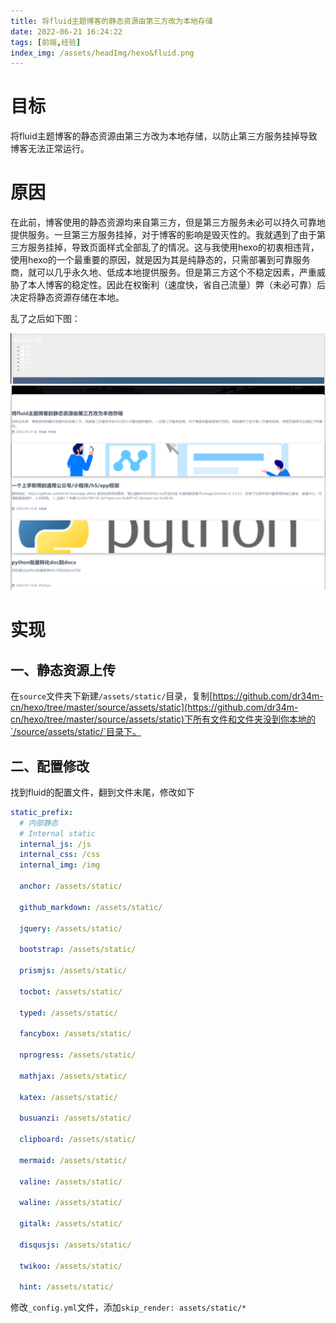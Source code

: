 ```yaml
---
title: 将fluid主题博客的静态资源由第三方改为本地存储
date: 2022-06-21 16:24:22
tags: [前端,经验]
index_img: /assets/headImg/hexo&fluid.png
---
```


# 目标

将fluid主题博客的静态资源由第三方改为本地存储，以防止第三方服务挂掉导致博客无法正常运行。

<!--more-->

# 原因

在此前，博客使用的静态资源均来自第三方，但是第三方服务未必可以持久可靠地提供服务。一旦第三方服务挂掉，对于博客的影响是毁灭性的。我就遇到了由于第三方服务挂掉，导致页面样式全部乱了的情况。这与我使用hexo的初衷相违背，使用hexo的一个最重要的原因，就是因为其是纯静态的，只需部署到可靠服务商，就可以几乎永久地、低成本地提供服务。但是第三方这个不稳定因素，严重威胁了本人博客的稳定性。因此在权衡利（速度快，省自己流量）弊（未必可靠）后决定将静态资源存储在本地。

乱了之后如下图：

![image-20220621163733835](newpost-44/image-20220621163733835.png)
![image-20220621163748466](newpost-44/image-20220621163748466.png)

# 实现

## 一、静态资源上传

在`source`文件夹下新建`/assets/static/`目录，复制[https://github.com/dr34m-cn/hexo/tree/master/source/assets/static](https://github.com/dr34m-cn/hexo/tree/master/source/assets/static)下所有文件和文件夹没到你本地的`/source/assets/static/`目录下。

## 二、配置修改

找到fluid的配置文件，翻到文件末尾，修改如下

```yml
static_prefix:
  # 内部静态
  # Internal static
  internal_js: /js
  internal_css: /css
  internal_img: /img

  anchor: /assets/static/

  github_markdown: /assets/static/

  jquery: /assets/static/

  bootstrap: /assets/static/

  prismjs: /assets/static/

  tocbot: /assets/static/

  typed: /assets/static/

  fancybox: /assets/static/

  nprogress: /assets/static/

  mathjax: /assets/static/

  katex: /assets/static/

  busuanzi: /assets/static/

  clipboard: /assets/static/

  mermaid: /assets/static/

  valine: /assets/static/

  waline: /assets/static/

  gitalk: /assets/static/

  disqusjs: /assets/static/

  twikoo: /assets/static/

  hint: /assets/static/
```

修改`_config.yml`文件，添加`skip_render: assets/static/*`